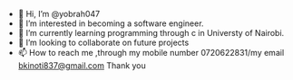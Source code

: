 - 👋 Hi, I’m @yobrah047
- 👀 I’m interested in becoming a software engineer.
- 🌱 I’m currently learning programming through c in Universty of Nairobi.
- 💞️ I’m looking to collaborate on future projects
- 📫 How to reach me ,through my mobile number 0720622831/my email bkinoti837@gmail.com
  Thank you

<!---
yobrah047/yobrah047 is a ✨ special ✨ repository because its `README.md` (this file) appears on your GitHub profile.
You can click the Preview link to take a look at your changes.
--->
